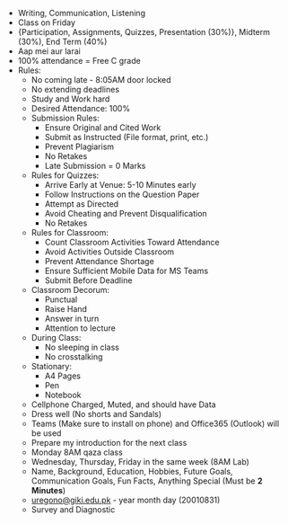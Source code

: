 - Writing, Communication, Listening
- Class on Friday
- {Participation, Assignments, Quizzes, Presentation (30%)}, Midterm (30%), End Term (40%)
- Aap mei aur larai
- 100% attendance = Free C grade
- Rules:
	- No coming late - 8:05AM door locked
	- No extending deadlines
	- Study and Work hard
	- Desired Attendance: 100%
	- Submission Rules:
		- Ensure Original and Cited Work
		- Submit as Instructed (File format, print, etc.)
		- Prevent Plagiarism
		- No Retakes
		- Late Submission = 0 Marks
	- Rules for Quizzes:
		- Arrive Early at Venue: 5-10 Minutes early
		- Follow Instructions on the Question Paper
		- Attempt as Directed
		- Avoid Cheating and Prevent Disqualification
		- No Retakes
	- Rules for Classroom:
		- Count Classroom Activities Toward Attendance
		- Avoid Activities Outside Classroom
		- Prevent Attendance Shortage
		- Ensure Sufficient Mobile Data for MS Teams
		- Submit Before Deadline
	- Classroom Decorum:
		- Punctual
		- Raise Hand
		- Answer in turn
		- Attention to lecture
	- During Class:
		- No sleeping in class
		- No crosstalking
	- Stationary:
		- A4 Pages
		- Pen
		- Notebook
	- Cellphone Charged, Muted, and should have Data
	- Dress well (No shorts and Sandals)
	- Teams (Make sure to install on phone) and Office365 (Outlook) will be used
	- Prepare my introduction for the next class
	- Monday 8AM qaza class
	- Wednesday, Thursday, Friday in the same week (8AM Lab)
	- Name, Background, Education, Hobbies, Future Goals, Communication Goals, Fun Facts, Anything Special (Must be **2 Minutes**)
	- uregono@giki.edu.pk - year month day (20010831)
	- Survey and Diagnostic 
